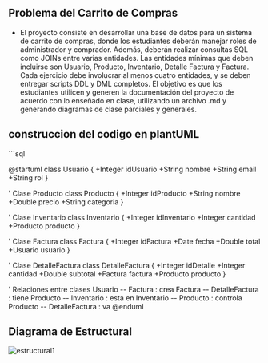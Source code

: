 ## Problema del Carrito de Compras

- El proyecto consiste en desarrollar una base de datos para un sistema de carrito de compras, donde los
estudiantes deberán manejar roles de administrador y comprador. Además, deberán realizar consultas SQL
como JOINs entre varias entidades. Las entidades mínimas que deben incluirse son Usuario, Producto,
Inventario, Detalle Factura y Factura. Cada ejercicio debe involucrar al menos cuatro entidades, y se deben
entregar scripts DDL y DML completos. El objetivo es que los estudiantes utilicen y generen la
documentación del proyecto de acuerdo con lo enseñado en clase, utilizando un archivo .md y generando
diagramas de clase parciales y generales.


## construccion del codigo en plantUML

´´´sql

@startuml
class Usuario {
    +Integer idUsuario
    +String nombre
    +String email
    +String rol
}

' Clase Producto
class Producto {
    +Integer idProducto
    +String nombre
    +Double precio
    +String categoria
}

' Clase Inventario
class Inventario {
    +Integer idInventario
    +Integer cantidad
    +Producto producto
}

' Clase Factura
class Factura {
    +Integer idFactura
    +Date fecha
    +Double total
    +Usuario usuario
}

' Clase DetalleFactura
class DetalleFactura {
    +Integer idDetalle
    +Integer cantidad
    +Double subtotal
    +Factura factura
    +Producto producto
}

' Relaciones entre clases
Usuario  --  Factura : crea
Factura  --  DetalleFactura : tiene
Producto  --  Inventario : esta en
Inventario  --  Producto : controla
Producto  --  DetalleFactura : va
@enduml

## Diagrama de Estructural

![estructural1](estructural1.PNG)
